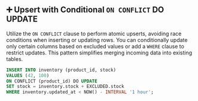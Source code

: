 ## ➕ Upsert with Conditional `ON CONFLICT` DO UPDATE
Utilize the `ON CONFLICT` clause to perform atomic upserts, avoiding race conditions when inserting or updating rows. You can conditionally update only certain columns based on excluded values or add a `WHERE` clause to restrict updates. This pattern simplifies merging incoming data into existing tables.

```sql
INSERT INTO inventory (product_id, stock)
VALUES (42, 100)
ON CONFLICT (product_id) DO UPDATE
SET stock = inventory.stock + EXCLUDED.stock
WHERE inventory.updated_at < NOW() - INTERVAL '1 hour';
```